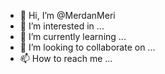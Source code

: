 - 👋 Hi, I’m @MerdanMeri
- 👀 I’m interested in ...
- 🌱 I’m currently learning ...
- 💞️ I’m looking to collaborate on ...
- 📫 How to reach me ...

<!---
MerdanMeri/MerdanMeri is a ✨ special ✨ repository because its `README.md` (this file) appears on your GitHub profile.
You can click the Preview link to take a look at your changes.
--->
